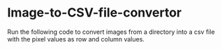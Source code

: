 # Image-to-CSV-file-convertor
Run the following code to convert images from a directory into a csv file with the pixel values as row and column values. 
